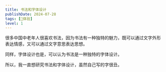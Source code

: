 ```yaml
---
title: 书法和字体设计
publishDate: 2024-07-28
tags: [💓体验]
level: 1
---
```


很多中国中老年人很喜欢书法，因为书法有一种独特的魅力，既可以通过文字外形表达情感，又可以通过文字意思表达思想。

同样，字体设计也是，可以认为书法是一种独特的字体设计。

所以，我一直想研究书法和字体设计，虽然自己写的字很丑。
